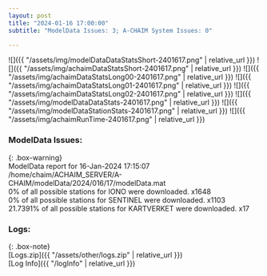 ```yaml
---
layout: post
title: "2024-01-16 17:00:00"
subtitle: "ModelData Issues: 3; A-CHAIM System Issues: 0"

---
```


![]({{ "/assets/img/modelDataDataStatsShort-2401617.png" | relative_url }})
![]({{ "/assets/img/achaimDataStatsShort-2401617.png" | relative_url }})
![]({{ "/assets/img/achaimDataStatsLong00-2401617.png" | relative_url }})
![]({{ "/assets/img/achaimDataStatsLong01-2401617.png" | relative_url }})
![]({{ "/assets/img/achaimDataStatsLong02-2401617.png" | relative_url }})
![]({{ "/assets/img/modelDataDataStats-2401617.png" | relative_url }})
![]({{ "/assets/img/modelDataStationStats-2401617.png" | relative_url }})
![]({{ "/assets/img/achaimRunTime-2401617.png" | relative_url }})


### ModelData Issues:  
  
{: .box-warning}  
 ModelData report for 16-Jan-2024 17:15:07   
 /home/chaim/ACHAIM_SERVER/A-CHAIM/modelData/2024/016/17/modelData.mat   
 0% of all possible stations for IONO were downloaded. x1648   
 0% of all possible stations for SENTINEL were downloaded. x1103   
 21.7391% of all possible stations for KARTVERKET were downloaded. x17   
  


### Logs:  
  
{: .box-note}  
[Logs.zip]({{ "/assets/other/logs.zip" | relative_url }})  
[Log Info]({{ "/logInfo" | relative_url }})  
